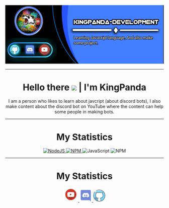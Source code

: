 <div align="center">
    <img src="./src/KingPanda_Banner.png">
</div>

---

<h1 align="center">
Hello there <img src="https://user-images.githubusercontent.com/1303154/88677602-1635ba80-d120-11ea-84d8-d263ba5fc3c0.gif" width="28px"> | I'm KingPanda
</h1>

<p align="center">
I am a person who likes to learn about javcript (about discord bots), I also make content about the discord bot on YouTube where the content can help some people in making bots.
</p>

---

<h1 align="center">
My Statistics
</h1>

<div align="center">
  <a href="https://nodejs.org">
    <img src="https://img.shields.io/badge/Node.js-339933?style=for-the-badge&logo=nodedotjs&logoColor=white" alt="NodeJS"></img>
  </a>
  <a href="https://npmjs.com">
     <img src="https://img.shields.io/badge/npm-CB3837?style=for-the-badge&logo=npm&logoColor=white" alt="NPM"></img>
  </a>
  <a>
     <img src="https://img.shields.io/badge/JavaScript-323330?style=for-the-badge&logo=javascript&logoColor=F7DF1Ei" alt="JavaScript"></img>
  </a>
  <a>
     <img src="https://img.shields.io/badge/DJS-CB3837?style=for-the-badge&logo=data:src/png;discord&logoColor=white" alt="NPM"></img>
  </a>
</div>

---
<h1 align="center">
My Statistics
</h1>

<div align="center">
    <a href="https://www.youtube.com/channel/UCS1P0f3H20_CKxGVvACFWBg">
    <img src="src/youtube.png" alt="Youtube" width="47em">
    </a>
    <a href="https://discord.gg/p9HHR35mST">
    <img src="src/discord.png" alt="Discord" width="40em">
    </a>
    <a href="https://github.com/KingPanda-Development">
    <img src="src/github.png" alt="Github" width="40em">
    </a>
</div>
